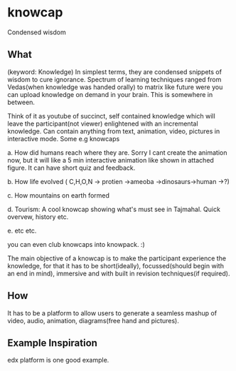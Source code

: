 knowcap
=======

Condensed wisdom

What
---
(keyword: Knowledge)
In simplest terms, they are condensed snippets of wisdom to cure ignorance. Spectrum of learning techniques ranged  from Vedas(when knowledge was handed orally) to matrix like future were you can upload knowledge on demand in your brain.
This is somewhere in between.

Think of it as youtube of succinct, self contained knowledge which will leave the participant(not viewer) enlightened with an incremental knowledge. Can contain anything from text, animation, video, pictures in interactive mode. 
Some e.g knowcaps

a. How did humans reach where they are. Sorry I cant create the animation now, but it will like a 5 min interactive animation like shown in attached figure. It can have short quiz and feedback.

b. How life evolved ( C,H,O,N -> protien ->ameoba ->dinosaurs->human ->?) 

c. How mountains on earth formed

d. Tourism: A cool knowcap showing what's must see in Tajmahal. Quick overvew, history etc.

e. etc etc.

you can even club knowcaps into knowpack. :)

The main objective of a knowcap is to make the participant experience the knowledge, for that it has to be short(ideally), focussed(should begin with an end in mind), immersive and with built in revision techniques(if required).

How
---
It has to be a platform to allow users to generate a seamless mashup of video, audio, animation, diagrams(free hand and pictures).

Example Inspiration
---
edx platform is one good example.

